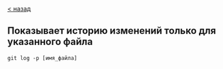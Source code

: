 [< назад](./readme.md)

## Показывает историю изменений только для указанного файла
`git log -p [имя_файла]`